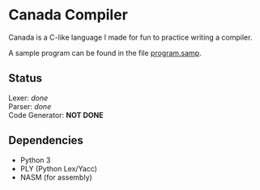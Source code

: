 Canada Compiler
===============

Canada is a C-like language I made for fun to practice writing a compiler.

A sample program can be found in the file [program.samp](program.samp).

Status
------

Lexer: *done*  
Parser: *done*  
Code Generator: **NOT DONE**

Dependencies
------------

* Python 3
* PLY (Python Lex/Yacc)
* NASM (for assembly)

